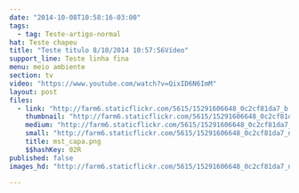 ```yaml
---
date: "2014-10-08T10:58:16-03:00"
tags:
  - tag: Teste-artigo-normal
hat: Teste chapeu
title: "Teste titulo 8/10/2014 10:57:56Vídeo"
support_line: Teste linha fina
menu: meio ambiente
section: tv
video: "https://www.youtube.com/watch?v=QixID6N6ImM"
layout: post
files:
  - link: "http://farm6.staticflickr.com/5615/15291606648_0c2cf81da7_b.jpg"
    thumbnail: "http://farm6.staticflickr.com/5615/15291606648_0c2cf81da7_t.jpg"
    medium: "http://farm6.staticflickr.com/5615/15291606648_0c2cf81da7_z.jpg"
    small: "http://farm6.staticflickr.com/5615/15291606648_0c2cf81da7_n.jpg"
    title: mst_capa.png
    $$hashKey: 02R
published: false
images_hd: "http://farm6.staticflickr.com/5615/15291606648_0c2cf81da7_n.jpg"

---
```

